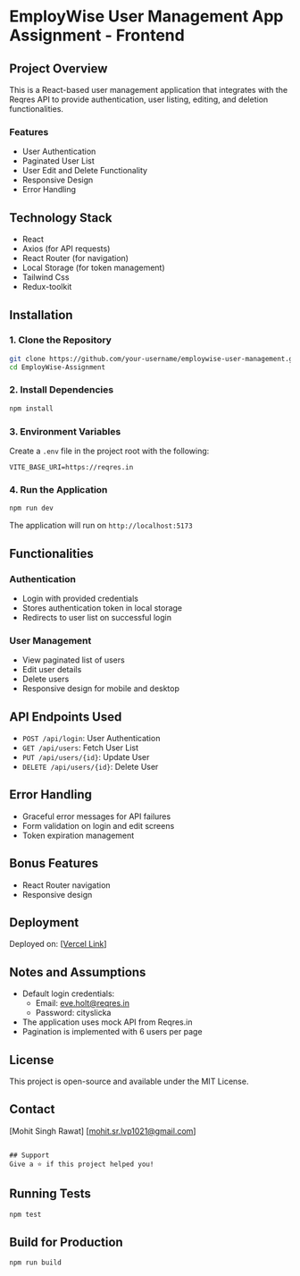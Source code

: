 # EmployWise User Management App Assignment - Frontend

## Project Overview
This is a React-based user management application that integrates with the Reqres API to provide authentication, user listing, editing, and deletion functionalities.

### Features
- User Authentication
- Paginated User List
- User Edit and Delete Functionality
- Responsive Design
- Error Handling

## Technology Stack
- React
- Axios (for API requests)
- React Router (for navigation)
- Local Storage (for token management)
- Tailwind Css 
- Redux-toolkit

<!-- ## Prerequisites
- Node.js (v14 or later)
- npm (v6 or later) -->

## Installation

### 1. Clone the Repository
```bash
git clone https://github.com/your-username/employwise-user-management.git
cd EmployWise-Assignment
```

### 2. Install Dependencies
```bash
npm install
```

### 3. Environment Variables
Create a `.env` file in the project root with the following:
```
VITE_BASE_URI=https://reqres.in
```

### 4. Run the Application
```bash
npm run dev
```
The application will run on `http://localhost:5173`

## Functionalities

### Authentication
- Login with provided credentials
- Stores authentication token in local storage
- Redirects to user list on successful login

### User Management
- View paginated list of users
- Edit user details
- Delete users
- Responsive design for mobile and desktop

## API Endpoints Used
- `POST /api/login`: User Authentication
- `GET /api/users`: Fetch User List
- `PUT /api/users/{id}`: Update User
- `DELETE /api/users/{id}`: Delete User

## Error Handling
- Graceful error messages for API failures
- Form validation on login and edit screens
- Token expiration management

## Bonus Features
<!-- - Client-side search and filtering -->
- React Router navigation
- Responsive design

## Deployment
Deployed on: [[Vercel Link](https://employ-wise-assignment-azure.vercel.app/auth/login)]

## Notes and Assumptions
- Default login credentials:
  - Email: eve.holt@reqres.in
  - Password: cityslicka
- The application uses mock API from Reqres.in
- Pagination is implemented with 6 users per page

<!-- ## Future Improvements
- Implement more robust authentication
- Add more advanced filtering
- Enhance error handling
- Add unit and integration tests -->

## License
This project is open-source and available under the MIT License.

## Contact
[Mohit Singh Rawat]
[mohit.sr.lvp1021@gmail.com]
```

## Support
Give a ⭐️ if this project helped you!
```

## Running Tests
```bash
npm test
```

## Build for Production
```bash
npm run build
```
